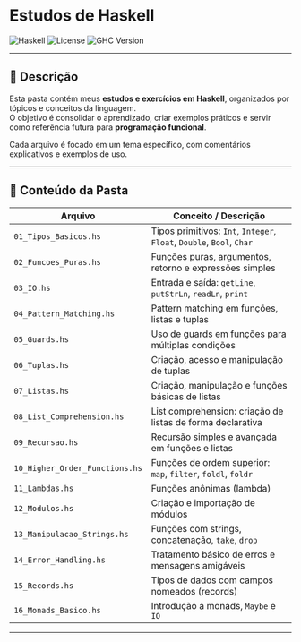 # Estudos de Haskell

![Haskell](https://img.shields.io/badge/language-Haskell-blue)
![License](https://img.shields.io/badge/license-MIT-green)
![GHC Version](https://img.shields.io/badge/ghc-9.6-blue)

---

## 🔹 Descrição

Esta pasta contém meus **estudos e exercícios em Haskell**, organizados por tópicos e conceitos da linguagem.  
O objetivo é consolidar o aprendizado, criar exemplos práticos e servir como referência futura para **programação funcional**.

Cada arquivo é focado em um tema específico, com comentários explicativos e exemplos de uso.

---

## 🔹 Conteúdo da Pasta

| Arquivo | Conceito / Descrição |
|---------|--------------------|
| `01_Tipos_Basicos.hs` | Tipos primitivos: `Int`, `Integer`, `Float`, `Double`, `Bool`, `Char` |
| `02_Funcoes_Puras.hs` | Funções puras, argumentos, retorno e expressões simples |
| `03_IO.hs` | Entrada e saída: `getLine`, `putStrLn`, `readLn`, `print` |
| `04_Pattern_Matching.hs` | Pattern matching em funções, listas e tuplas |
| `05_Guards.hs` | Uso de guards em funções para múltiplas condições |
| `06_Tuplas.hs` | Criação, acesso e manipulação de tuplas |
| `07_Listas.hs` | Criação, manipulação e funções básicas de listas |
| `08_List_Comprehension.hs` | List comprehension: criação de listas de forma declarativa |
| `09_Recursao.hs` | Recursão simples e avançada em funções e listas |
| `10_Higher_Order_Functions.hs` | Funções de ordem superior: `map`, `filter`, `foldl`, `foldr` |
| `11_Lambdas.hs` | Funções anônimas (lambda) |
| `12_Modulos.hs` | Criação e importação de módulos |
| `13_Manipulacao_Strings.hs` | Funções com strings, concatenação, `take`, `drop` |
| `14_Error_Handling.hs` | Tratamento básico de erros e mensagens amigáveis |
| `15_Records.hs` | Tipos de dados com campos nomeados (records) |
| `16_Monads_Basico.hs` | Introdução a monads, `Maybe` e `IO` |

---
